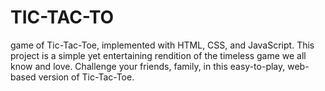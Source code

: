 # TIC-TAC-TO
 game of Tic-Tac-Toe, implemented with HTML, CSS, and JavaScript. This project is a simple yet entertaining rendition of the timeless game we all know and love. Challenge your friends, family, in this easy-to-play, web-based version of Tic-Tac-Toe.
